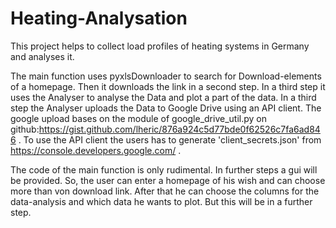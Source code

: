 # Heating-Analysation
This project helps to collect load profiles of heating systems in Germany and analyses it. 


The main function uses pyxlsDownloader to search for Download-elements of a homepage. 
Then it downloads the link in a second step.
In a third step it uses the Analyser to analyse the Data and plot a part of the data.
In a third step the Analyser uploads the Data to Google Drive using an API client. The google upload bases on the module of
google_drive_util.py on github:https://gist.github.com/lheric/876a924c5d77bde0f62526c7fa6ad846 .
To use the API client the users has to generate 'client_secrets.json' from https://console.developers.google.com/ . 

The code of the main function is only rudimental. In further steps a gui will be provided. 
So, the user can enter a homepage of his wish and can choose more than von download link.
After that he can choose the columns for the data-analysis and which data he wants to plot.
But this will be in a further step.

